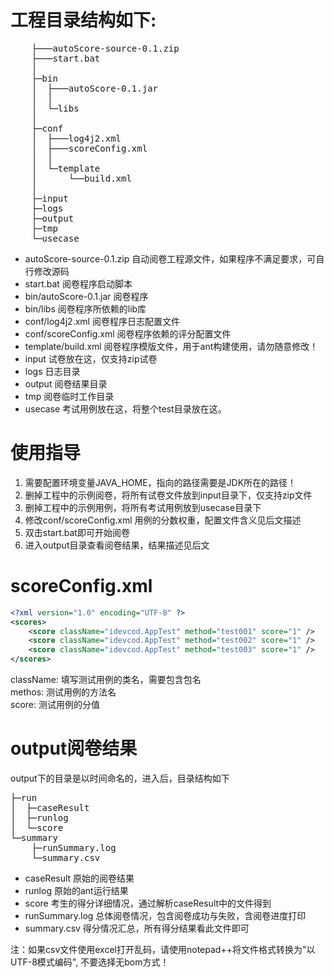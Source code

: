 # 工程目录结构如下:
<pre>
    ├───autoScore-source-0.1.zip
    ├───start.bat
    │
    ├─bin
    │  ├───autoScore-0.1.jar
    │  │
    │  └─libs
    │
    ├─conf
    │  ├───log4j2.xml
    │  ├───scoreConfig.xml
    │  │
    │  └─template
    │      └──build.xml
    │
    ├─input
    ├─logs
    ├─output
    ├─tmp
    └─usecase
</pre>
<ul>
	<li>
	    autoScore-source-0.1.zip 自动阅卷工程源文件，如果程序不满足要求，可自行修改源码
	</li>
	<li>
	    start.bat 阅卷程序启动脚本
	</li>
	<li>
	    bin/autoScore-0.1.jar 阅卷程序
	</li>
	<li>
	    bin/libs 阅卷程序所依赖的lib库
	</li>
    <li>
	    conf/log4j2.xml 阅卷程序日志配置文件
	</li>
    <li>
	    conf/scoreConfig.xml 阅卷程序依赖的评分配置文件
	</li>
    <li>
	    template/build.xml 阅卷程序模版文件，用于ant构建使用，请勿随意修改！
	</li>
    <li>
	    input 试卷放在这，仅支持zip试卷
	</li>
    <li>
	    logs 日志目录
	</li>
    <li>
	    output 阅卷结果目录
	</li>
    <li>
	    tmp 阅卷临时工作目录
	</li>
    <li>
	    usecase 考试用例放在这，将整个test目录放在这。
	</li>
</ul>

# 使用指导
1. 需要配置环境变量JAVA_HOME，指向的路径需要是JDK所在的路径！
2. 删掉工程中的示例阅卷，将所有试卷文件放到input目录下，仅支持zip文件
3. 删掉工程中的示例用例，将所有考试用例放到usecase目录下
4. 修改conf/scoreConfig.xml 用例的分数权重，配置文件含义见后文描述
5. 双击start.bat即可开始阅卷
6. 进入output目录查看阅卷结果，结果描述见后文

# scoreConfig.xml
```xml
<?xml version="1.0" encoding="UTF-8" ?>
<scores>
    <score className="idevcod.AppTest" method="test001" score="1" />
    <score className="idevcod.AppTest" method="test002" score="1" />
    <score className="idevcod.AppTest" method="test003" score="1" />
</scores>
```

className: 填写测试用例的类名，需要包含包名  
methos: 测试用例的方法名  
score: 测试用例的分值  

# output阅卷结果
output下的目录是以时间命名的，进入后，目录结构如下
<pre>
├─run
│  ├─caseResult
│  ├─runlog
│  └─score
└─summary
    ├─runSummary.log
    └─summary.csv
</pre>

<ul>
    <li>
        caseResult 原始的阅卷结果
    </li>
    <li>
        runlog 原始的ant运行结果
    </li>
    <li>
        score 考生的得分详细情况，通过解析caseResult中的文件得到
    </li>
    <li>
        runSummary.log 总体阅卷情况，包含阅卷成功与失败，含阅卷进度打印
    </li>
    <li>
        summary.csv 得分情况汇总，所有得分结果看此文件即可
    </li>
</ul>

注：如果csv文件使用excel打开乱码，请使用notepad++将文件格式转换为"以UTF-8模式编码", 不要选择无bom方式！